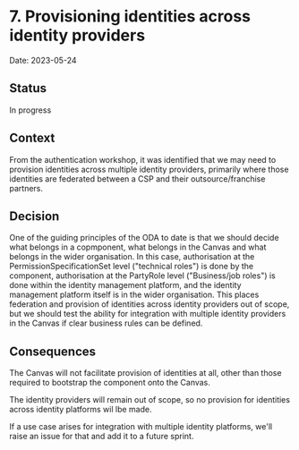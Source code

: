 # 7. Provisioning identities across identity providers

Date: 2023-05-24

## Status

In progress

## Context

From the authentication workshop, it was identified that we may need to provision identities across multiple identity providers, primarily where those identities are federated between a CSP and their outsource/franchise partners.

## Decision

One of the guiding principles of the ODA to date is that we should decide what belongs in a copmponent, what belongs in the Canvas and what belongs in the wider organisation. In this case, authorisation at the PermissionSpecificationSet level ("technical roles") is done by the component, authorisation at the PartyRole level ("Business/job roles") is done within the identity management platform, and the identity management platform itself is in the wider organisation. This places federation and provision of identities across identity providers out of scope, but we should test the ability for integration with multiple identity providers in the Canvas if clear business rules can be defined.

## Consequences

The Canvas will not facilitate provision of identities at all, other than those required to bootstrap the component onto the Canvas.

The identity providers will remain out of scope, so no provision for identities across identity platforms wil lbe made.

If a use case arises for integration with multiple identity platforms, we'll raise an issue for that and add it to a future sprint.
